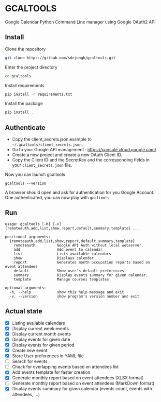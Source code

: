 # GCALTOOLS
Google Calendar Python Command Line manager using Google OAuth2 API

## Install
Clone the repository
```bash
git clone https://github.com/sdejongh/gcaltools.git
```

Enter the project directory
```bash
cd gcaltools
```

Install requirements
```bash
pip install -r requirements.txt
```

Install the package
```bash
pip install .
```

## Authenticate
- Copy the client_secrets.json.example to `~/.gcaltools/client_secrets.json`.
- Go to your Google API management : https://console.cloud.google.com/
- Create a new project and create a new OAuth Client ID.
- Copy the Client ID and the SecretKey and the corresponding fields in your `client_secrets.json` file.

Now you can launch gcaltools
```
gcaltools --version
```
A browser should open and ask for authentication for you Google Account.
One authenticated, you can now play with `gcaltools`

## Run
```
usage: gcaltools [-h] [-v] {remoteauth,add,list,show,report,default,summary,template} ...

positional arguments:
  {remoteauth,add,list,show,report,default,summary,template}
    remoteauth          Google API Auth without local webserver.
    add                 Add event to calendar
    list                Lists available calendars
    show                Displays calendar
    report              Generates month occupation reports based on event attendees
    default             Show user's default preferences
    summary             Display events summary for given calendar.
    template            Manage courses templates

optional arguments:
  -h, --help            show this help message and exit
  -v, --version         show program's version number and exit

````

## Actual state
- [x] Listing available calendars
- [x] Display current week events
- [x] Display current month events
- [x] Display events for given date
- [x] Display events for given period
- [x] Create new event
- [x] Store User preferences in YAML file 
- [ ] Search for events
- [ ] Check for overlapping events based on attendees list
- [x] Add events template for faster creation
- [x] Generate monthly report based on event attendees (XLSX format)
- [ ] Generate monthly report based on event attendees (MarkDown format)
- [x] Display events summary for given calendar (events count, events with attendees, ...)